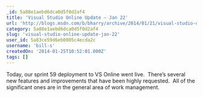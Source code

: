 ```yaml
---
_id: 5a88e1aebd6dca0d5f0d2af4
title: 'Visual Studio Online Update – Jan 22'
url: 'http://blogs.msdn.com/b/bharry/archive/2014/01/21/visual-studio-online-update-jan-20.aspx'
category: 5a88e1aebd6dca0d5f0d2af4
slug: 'visual-studio-online-update-jan-22'
user_id: 5a83ce59d6eb0005c4ecda2c
username: 'bill-s'
createdOn: '2014-01-25T10:52:01.000Z'
tags: []
---
```


Today, our sprint 59 deployment to VS Online went live.  There’s several new features and improvements that have been highly requested.  All of the significant ones are in the general area of work management.
